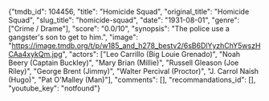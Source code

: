 {"tmdb_id": 104456, "title": "Homicide Squad", "original_title": "Homicide Squad", "slug_title": "homicide-squad", "date": "1931-08-01", "genre": ["Crime / Drame"], "score": "0.0/10", "synopsis": "The police use a gangster's son to get to him.", "image": "https://image.tmdb.org/t/p/w185_and_h278_bestv2/6sB6DlYyzhChY5wszHCAa4xykQm.jpg", "actors": ["Leo Carrillo (Big Louie Grenado)", "Noah Beery (Captain Buckley)", "Mary Brian (Millie)", "Russell Gleason (Joe Riley)", "George Brent (Jimmy)", "Walter Percival (Proctor)", "J. Carrol Naish (Hugo)", "Pat O'Malley (Man)"], "comments": [], "recommandations_id": [], "youtube_key": "notfound"}